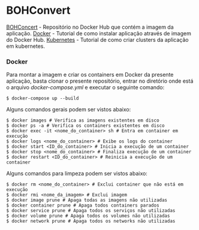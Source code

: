 # BOHConvert

[BOHConcert](https://hub.docker.com/repository/docker/alexandre11aa/bohconvert/general) - Repositório no Docker Hub que contém a imagem da aplicação.
[Docker](https://github.com/alexandre11aa/bohconvert/tree/main/_docker) - Tutorial de como instalar aplicação através de imagem do Docker Hub.
[Kubernetes](https://github.com/alexandre11aa/bohconvert/tree/main/_kubernetes) - Tutorial de como criar clusters da aplicação em kubernetes.

### Docker

Para montar a imagem e criar os containers em Docker da presente aplicação, basta clonar o presente repositório, entrar no diretório onde está o arquivo *docker-compose.yml* e executar o seguinte comando:

```shell
$ docker-compose up --build
```

Alguns comandos gerais podem ser vistos abaixo:

```shell
$ docker images # Verifica as imagens existentes em disco
$ docker ps -a # Verifica os containers existentes em disco
$ docker exec -it <nome_do_container> sh # Entra em container em execução
$ docker logs <nome_do_container> # Exibe os logs do container
$ docker start <ID_do_container> # Inicia a execução de um container
$ docker stop <nome_do_container> # Finaliza execução de um container
$ docker restart <ID_do_container> # Reinicia a execução de um container
```

Alguns comandos para limpeza podem ser vistos abaixo:

```shell
$ docker rm <nome_do_container> # Exclui container que não está em execução
$ docker rmi <nome_da_imagem> # Exclui imagem
$ docker image prune # Apaga todas as imagens não utilizadas
$ docker container prune # Apaga todos containers parados
$ docker service prune # Apaga todos os serviços não utilizadas
$ docker volume prune # Apaga todos os volumes não utilizadas
$ docker network prune # Apaga todos os networks não utilizadas
```
